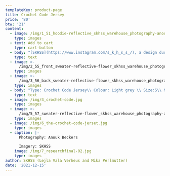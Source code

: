 ```yaml
---
templateKey: product-page
title: Crochet Code Jersey
price: '80'
btw: '21'
content:
  - image: /img/1_51_hoodie-reflective_skhss_warehouse_photography-anouk-beckers.jpg
    type: images
  - text: Add to cart
    type: cart-button
  - body: "[SKHSS](https://www.instagram.com/s_k_h_s_s_/), a design duo consisting of Lejla Vala Verheus and Mika Perlmutter, centres around a deep exploration of traditional and contemporary female-driven textile crafts and a feminization of utility wear and objects. Expanding upon the relationship between function and decoration, SKHSS juxtaposes intricate historic techniques such as crochet with modern printing methods. The aim of the project is to reintegrate discarded materials back into daily life. Through prolonging the usage of textile crafts in the medium of fashion, the boundaries between techniques and aesthetics of past-present-future are ultimately blended and blurred. \r\n\n\r\n\nThe work of SKHSS takes the shape of a collection of hand-crafted garments made from thrifted t-shirts and sweatshirts adapted with additional materials and techniques like yarn, reflective heat foil, dyes and bleach. The prints engage with the multiple layers of information retrieved from crochet charts, which both instruct how to crochet and at the same time describe the crochet visually. These charts are intricately coded diagrams that use a universal language of symbols. Through reading (crochet) code, recreating and creating new code, SKHSS traces and builds upon this historic information. To imbue the garment with its history and immortalize all the hands at play, footnotes are placed on the inside of the garments, tracing the origin of the elements on the garment."
    type: text
  - image: >-
      /img/2_55_front_sweater-reflective-flower_skhss_warehouse_photography-anouk-beckers.jpg
    type: images
  - image: >-
      /img/3_56_back_sweater-reflective-flower_skhss_warehouse_photography-anouk-beckers.jpg
    type: images
  - body: "Type: Crochet Code Jersey\\ Colour: Light grey \\ Size:S\\ Material: 94% cotton 6% viscose\n\nCare instructions:\r Wash 30°C inside out. \rDon’t iron. \rDon’t bleach."
    type: text
  - image: /img/4_crochet-code.jpg
    type: images
  - image: >-
      /img/5_57_sweater-reflective-flower_skhss_warehouse_photography-anouk-beckers.jpg
    type: images
  - image: /img/6_the-crochet-code-jerset.jpg
    type: images
  - caption: |-
      Photography: Anouk Beckers

      Imagery: SKHSS
    image: /img/7_researchfinal-02.jpg
    type: images
author: SKHSS (Lejla Vala Verheus and Mika Perlmutter)
date: '2021-12-15'
---
```


